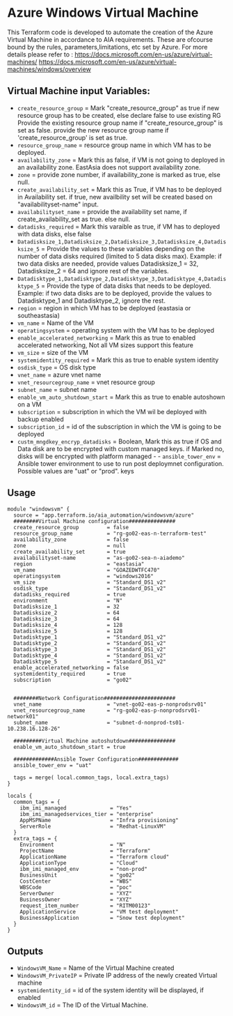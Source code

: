 # Azure Windows Virtual Machine

This Terraform code is developed to automate the creation of the Azure Virtual Machine in accordance to 
AIA requirements. These are ofcourse bound by the rules, parameters,limitations, etc set by Azure. For more 
details please refer to : 
https://docs.microsoft.com/en-us/azure/virtual-machines/
https://docs.microsoft.com/en-us/azure/virtual-machines/windows/overview


## Virtual Machine input Variables:

- `create_resource_group`   = Mark "create_resource_group" as true if new resource group has to be created, else declare false to use existing RG
Provide the existing resource group name if "create_resource_group" is set as false. 
provide the new resource group name if 'create_resource_group' is set as true.
- `resource_group_name`     = resource group name in which VM has to be deployed.
- `availability_zone`       = Mark this as false, if VM is not going to deployed in an availability zone. EastAsia does not support availability zone.
- `zone` = provide zone number, if availability_zone is marked as true, else null.
- `create_availability_set` = Mark this as True, if VM has to be deployed in Availability set. if true, new availbility set will be created based on "availabilityset-name" input.
- `availabilityset_name`    = provide the availability set name, if create_availability_set as true. else null. 
- `datadisks_required`      = Mark this varaible as true, if VM has to deployed with data disks, else false
- `Datadisksize_1,Datadisksize_2,Datadisksize_3,Datadisksize_4,Datadisksize_5` = Provide the values to these variables depending on the number of data disks required (limited to 5 data disks max). Example: if two data disks are needed, provide values Datadisksize_1 = 32, Datadisksize_2 = 64 and ignore rest of the variables. 
- `Datadisktype_1,Datadisktype_2,Datadisktype_3,Datadisktype_4,Datadisktype_5` = Provide the type of data disks that needs to be deployed. Example: if two data disks are to be deployed, provide the values to Datadisktype_1 and Datadisktype_2, ignore the rest. 
- `region`           = region in which VM has to be deployed (eastasia or southeastasia)
- `vm_name`          = Name of the VM
- `operatingsystem`  = operating system with the VM has to be deployed
- `enable_accelerated_networking` = Mark this as true to enabled accelerated networking, Not all VM sizes support this feature
- `vm_size`          = size of the VM
- `systemidentity_required` = Mark this as true to enable system identity
- `osdisk_type`      = OS disk type
- `vnet_name`        = azure vnet name
- `vnet_resourcegroup_name` = vnet resource group
- `subnet_name`      = subnet name
- `enable_vm_auto_shutdown_start` = Mark this as true to enable autoshown on a VM
- `subscription`     = subscription in which the VM wil be deployed with backup enabled
- `subscription_id`  = id of the subscription in which the VM is going to be deployed
- `custm_mngdkey_encryp_datadisks` = Boolean, Mark this as true if OS and Data disk are to be encrypted with custom managed keys. if Marked no, disks will be encrypted with platform managed - - `ansible_tower_env` = Ansible tower environment to use to run post deploymnet configuration. Possible values are "uat" or "prod".
keys

## Usage

```hcl
module "windowsvm" {
  source = "app.terraform.io/aia_automation/windowsvm/azure"
  ########Virtual Machine configuration###############
  create_resource_group         = false
  resource_group_name           = "rg-go02-eas-n-terraform-test"
  availability_zone             = false
  zone                          = null
  create_availability_set       = true
  availabilityset-name          = "as-go02-sea-n-aiademo"
  region                        = "eastasia"
  vm_name                       = "GOAZEDWTFC470"
  operatingsystem               = "windows2016"
  vm_size                       = "Standard_DS1_v2"
  osdisk_type                   = "Standard_DS1_v2"
  datadisks_required            = true
  environment                   = "N"
  Datadisksize_1                = 32
  Datadisksize_2                = 64
  Datadisksize_3                = 64
  Datadisksize_4                = 128
  Datadisksize_5                = 128
  Datadisktype_1                = "Standard_DS1_v2"
  Datadisktype_2                = "Standard_DS1_v2"
  Datadisktype_3                = "Standard_DS1_v2"
  Datadisktype_4                = "Standard_DS1_v2"
  Datadisktype_5                = "Standard_DS1_v2"
  enable_accelerated_networking = false
  systemidentity_required       = true
  subscription                  = "go02"
     

  ########Network Configuration#######################
  vnet_name                     = "vnet-go02-eas-p-nonprodsrv01"
  vnet_resourcegroup_name       = "rg-go02-eas-p-nonprodsrv01-network01"
  subnet_name                   = "subnet-d-nonprod-ts01-10.238.16.128-26"
    
  #########Virtual Machine autoshutdown###############
  enable_vm_auto_shutdown_start = true

  #############Ansible Tower Configuration#############
  ansible_tower_env = "uat"

  tags = merge( local.common_tags, local.extra_tags)
}

locals {
  common_tags = {
    ibm_imi_managed              = "Yes"
    ibm_imi_managedservices_tier = "enterprise"
    AppMSPName                   = "Infra provisioning"
    ServerRole                   = "Redhat-LinuxVM"
  }
  extra_tags = {
    Environment                  = "N"
    ProjectName                  = "Terraform"
    ApplicationName              = "Terraform cloud"
    ApplicationType              = "Cloud"
    ibm_imi_managed_env          = "non-prod"
    BusinessUnit                 = "go02"
    CostCenter                   = "WBS"
    WBSCode                      = "poc"
    ServerOwner                  = "XYZ"
    BusinessOwner                = "XYZ"
    request_item_number          = "RITM00123"
    ApplicationService           = "VM test deployment"
    BusinessApplication          = "Snow test deployment"
  }
}
```
## Outputs

- `WindowsVM_Name` = Name of the Virtual Machine created
- `WindowsVM_PrivateIP` = Private IP address of the newly created Virtual machine
- `systemidentity_id` = id of the system identity will be displayed, if enabled
- `WindowsVM_id` = The ID of the Virtual Machine.